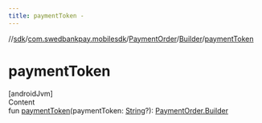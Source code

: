 ```yaml
---
title: paymentToken -
---
```

//[sdk](../../../../index)/[com.swedbankpay.mobilesdk](../../index)/[PaymentOrder](../index)/[Builder](index)/[paymentToken](payment-token)



# paymentToken  
[androidJvm]  
Content  
fun [paymentToken](payment-token)(paymentToken: [String](https://kotlinlang.org/api/latest/jvm/stdlib/kotlin/-string/index.html)?): [PaymentOrder.Builder](index)  



